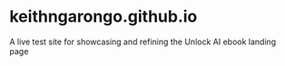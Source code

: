 # keithngarongo.github.io
A live test site for showcasing and refining the Unlock AI ebook landing page

